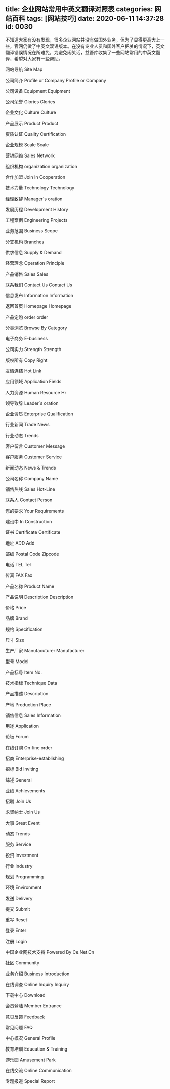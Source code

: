 title: 企业网站常用中英文翻译对照表
categories: 网站百科
tags: [网站技巧]
date: 2020-06-11 14:37:28
id: 0030
---
  <p>不知道大家有没有发现，很多企业网站并没有做国外业务，但为了显得更高大上一些，官网仍做了中英文双语版本。在没有专业人员和国外客户把关的情况下，英文翻译错误情况在所难免，为避免闹笑话，益吾库收集了一些网站常用的中英文翻译，希望对大家有一些帮助。</p><p>网站导航 Site Map</p><p>公司简介 Profile or Company Profile or Company</p><p>公司设备 Equipment Equipment</p><p>公司荣誉 Glories Glories</p><p>企业文化 Culture Culture</p><p>产品展示 Product Product</p><p>资质认证 Quality Certification</p><p>企业规模 Scale Scale</p><p>营销网络 Sales Network</p><p>组织机构 organization organization</p><p>合作加盟 Join In Cooperation</p><p>技术力量 Technology Technology</p><p>经理致辞 Manager`s oration</p><p>发展历程 Development History</p><p>工程案例 Engineering Projects</p><p>业务范围 Business Scope</p><p>分支机构 Branches</p><p>供求信息 Supply &amp; Demand</p><p>经营理念 Operation Principle</p><p>产品销售 Sales Sales</p><p>联系我们 Contact Us Contact Us</p><p>信息发布 Information Information</p><p>返回首页 Homepage Homepage</p><p>产品定购 order order</p><p>分类浏览 Browse By Category</p><p>电子商务 E-business</p><p>公司实力 Strength Strength</p><p>版权所有 Copy Right</p><p>友情连结 Hot Link</p><p>应用领域 Application Fields</p><p>人力资源 Human Resource Hr</p><p>领导致辞 Leader`s oration</p><p>企业资质 Enterprise Qualification</p><p>行业新闻 Trade News</p><p>行业动态 Trends</p><p>客户留言 Customer Message</p><p>客户服务 Customer Service</p><p>新闻动态 News &amp; Trends</p><p>公司名称 Company Name</p><p>销售热线 Sales Hot-Line</p><p>联系人 Contact Person</p><p>您的要求 Your Requirements</p><p>建设中 In Construction</p><p>证书 Certificate Certificate</p><p>地址 ADD Add</p><p>邮编 Postal Code Zipcode</p><p>电话 TEL Tel</p><p>传真 FAX Fax</p><p>产品名称 Product Name</p><p>产品说明 Description Description</p><p>价格 Price</p><p>品牌 Brand</p><p>规格 Specification</p><p>尺寸 Size</p><p>生产厂家 Manufacuturer Manufacturer</p><p>型号 Model</p><p>产品标号 Item No.</p><p>技术指标 Technique Data</p><p>产品描述 Description</p><p>产地 Production Place</p><p>销售信息 Sales Information</p><p>用途 Application</p><p>论坛 Forum</p><p>在线订购 On-line order</p><p>招商 Enterprise-establishing</p><p>招标 Bid Inviting</p><p>综述 General</p><p>业绩 Achievements</p><p>招聘 Join Us</p><p>求贤纳士 Join Us</p><p>大事 Great Event</p><p>动态 Trends</p><p>服务 Service</p><p>投资 Investment</p><p>行业 Industry</p><p>规划 Programming</p><p>环境 Environment</p><p>发送 Delivery</p><p>提交 Submit</p><p>重写 Reset</p><p>登录 Enter</p><p>注册 Login</p><p>中国企业网技术支持 Powered By Ce.Net.Cn</p><p>社区 Community</p><p>业务介绍 Business Introduction</p><p>在线调查 Online Inquiry Inquiry</p><p>下载中心 Download</p><p>会员登陆 Member Entrance</p><p>意见反馈 Feedback</p><p>常见问题 FAQ</p><p>中心概况 General Profile</p><p>教育培训 Education &amp; Training</p><p>游乐园 Amusement Park</p><p>在线交流 Online Communication</p><p>专题报道 Special Report</p>  